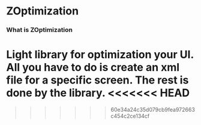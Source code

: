 ZOptimization
============

### What is ZOptimization

Light library for optimization your UI. 
All you have to do is create an xml file for a specific screen. 
The rest is done by the library.
<<<<<<< HEAD
=======

>>>>>>> 60e34a24c35d079cb9fea972663c454c2ce134cf

